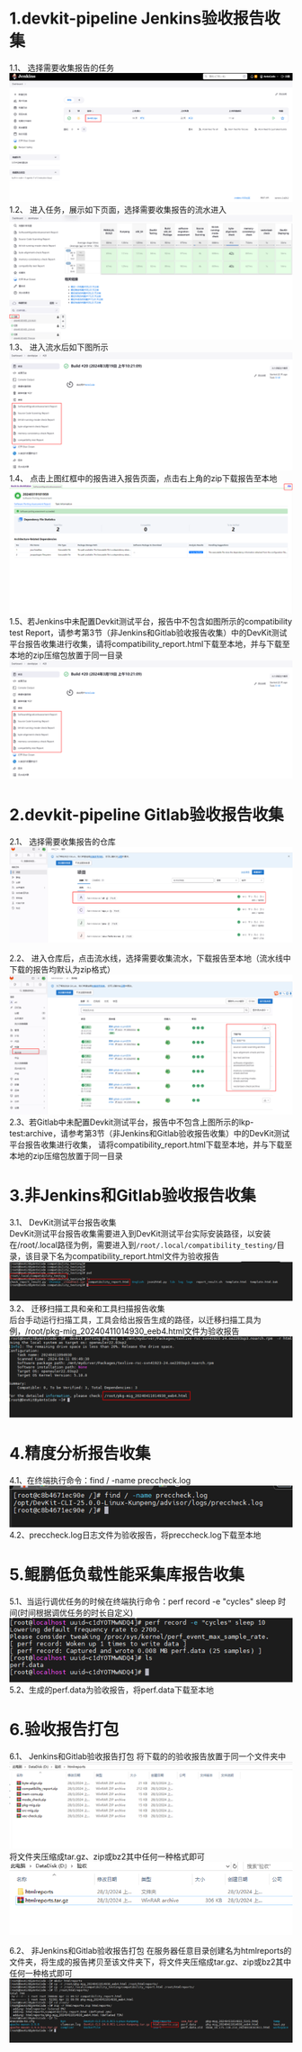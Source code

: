 # 1.devkit-pipeline Jenkins验收报告收集
1.1、 选择需要收集报告的任务
![](./Jenkins.assets/打包01.PNG)
1.2、 进入任务，展示如下页面，选择需要收集报告的流水进入
![](./Jenkins.assets/打包02.PNG)
1.3、 进入流水后如下图所示
![](./Jenkins.assets/打包112.PNG)
1.4、 点击上图红框中的报告进入报告页面，点击右上角的zip下载报告至本地
![](./Jenkins.assets/打包03.PNG)
1.5、若Jenkins中未配置Devkit测试平台，报告中不包含如图所示的compatibility test Report，请参考第3节（非Jenkins和Gitlab验收报告收集）中的DevKit测试平台报告收集进行收集，请将compatibility_report.html下载至本地，并与下载至本地的zip压缩包放置于同一目录
![](./Jenkins.assets/打包112.PNG)

# 2.devkit-pipeline Gitlab验收报告收集

2.1、 选择需要收集报告的仓库
![](./Jenkins.assets/打包04.PNG)

2.2、 进入仓库后，点击流水线，选择需要收集流水，下载报告至本地（流水线中下载的报告均默认为zip格式）
![](./Jenkins.assets/打包10.PNG)
2.3、若Gitlab中未配置Devkit测试平台，报告中不包含上图所示的lkp-test:archive，请参考第3节（非Jenkins和Gitlab验收报告收集）中的DevKit测试平台报告收集进行收集，
请将compatibility_report.html下载至本地，并与下载至本地的zip压缩包放置于同一目录
# 3.非Jenkins和Gitlab验收报告收集
3.1、 DevKit测试平台报告收集  
DevKit测试平台报告收集需要进入到DevKit测试平台实际安装路径，以安装在/root/.local路径为例，需要进入到`/root/.local/compatibility_testing/`目录，该目录下名为compatibility_report.html文件为验收报告
![](./Jenkins.assets/打包113.PNG)
3.2、 迁移扫描工具和亲和工具扫描报告收集  
后台手动运行扫描工具，工具会给出报告生成的路径，以迁移扫描工具为例，/root/pkg-mig_20240411014930_eeb4.html文件为验收报告
![](./Jenkins.assets/打包116.PNG)
# 4.精度分析报告收集
4.1、在终端执行命令：find / -name preccheck.log
![](./Jenkins.assets/打包16.PNG)
4.2、preccheck.log日志文件为验收报告，将preccheck.log下载至本地
# 5.鲲鹏低负载性能采集库报告收集
5.1、当运行调优任务的时候在终端执行命令：perf record -e "cycles" sleep 时间(时间根据调优任务的时长自定义)
![](./Jenkins.assets/打包20.PNG)
5.2、生成的perf.data为验收报告，将perf.data下载至本地
# 6.验收报告打包
6.1、 Jenkins和Gitlab验收报告打包
将下载的的验收报告放置于同一个文件夹中
![](./Jenkins.assets/打包11.PNG)
将文件夹压缩成tar.gz、zip或bz2其中任何一种格式即可
![](./Jenkins.assets/打包13.PNG)

6.2、 非Jenkins和Gitlab验收报告打包
在服务器任意目录创建名为htmlreports的文件夹，将生成的报告拷贝至该文件夹下，将文件夹压缩成tar.gz、zip或bz2其中任何一种格式即可
![](./Jenkins.assets/打包117.PNG)
